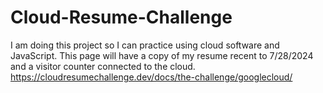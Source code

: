 # Cloud-Resume-Challenge
I am doing this project so I can practice using cloud software and JavaScript. This page will have a copy of my resume recent to 7/28/2024 and a visitor counter connected to the cloud. https://cloudresumechallenge.dev/docs/the-challenge/googlecloud/
